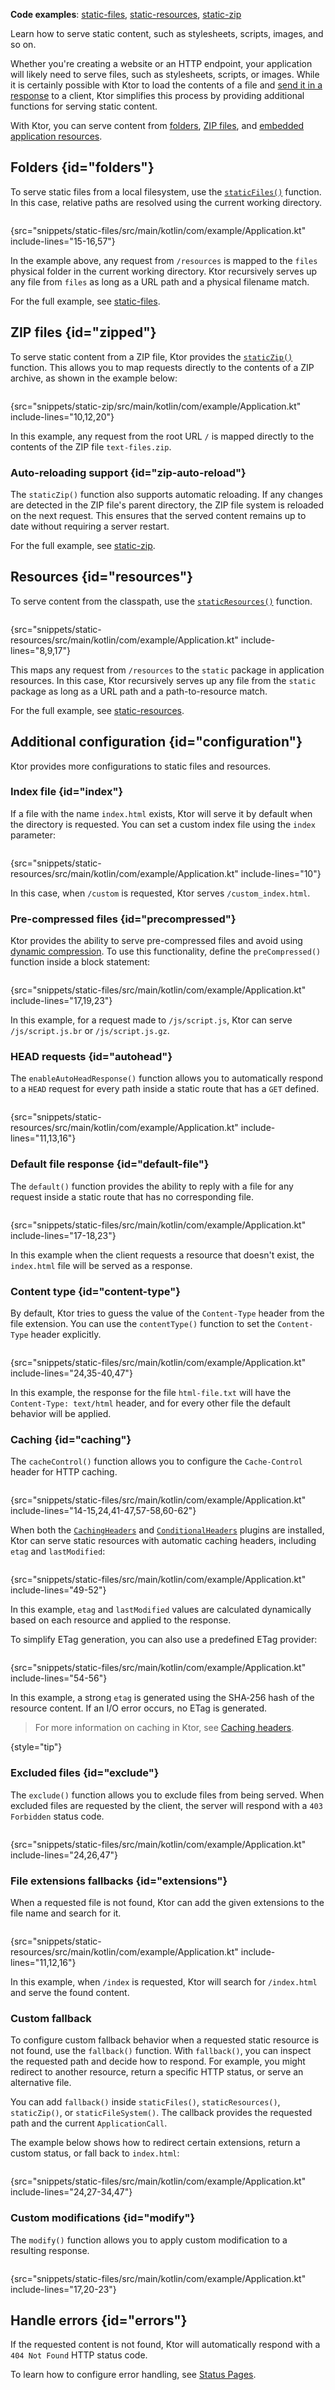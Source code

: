 [//]: # (title: Serving static content)

<show-structure for="chapter" depth="2"/>

<tldr>
<p><b>Code examples</b>:
<a href="https://github.com/ktorio/ktor-documentation/tree/%ktor_version%/codeSnippets/snippets/static-files">static-files</a>,
<a href="https://github.com/ktorio/ktor-documentation/tree/%ktor_version%/codeSnippets/snippets/static-resources">static-resources</a>,
<a href="https://github.com/ktorio/ktor-documentation/tree/%ktor_version%/codeSnippets/snippets/static-zip">static-zip</a>
</p>
</tldr>

<link-summary>
Learn how to serve static content, such as stylesheets, scripts, images, and so on.
</link-summary>

Whether you're creating a website or an HTTP endpoint, your application will likely need to serve files, such as
stylesheets, scripts, or images.
While it is certainly possible with Ktor to load the contents of a file and [send it in a response](server-responses.md)
to a client, Ktor simplifies this process by providing additional functions for serving static content.

With Ktor, you can serve content from [folders](#folders), [ZIP files](#zipped),
and [embedded application resources](#resources).

## Folders {id="folders"}

To serve static files from a local filesystem, use the
[`staticFiles()`](https://api.ktor.io/ktor-server/ktor-server-core/io.ktor.server.http.content/static-files.html)
function. In this case, relative paths are resolved using the current working directory.

 ```kotlin
 ```

{src="snippets/static-files/src/main/kotlin/com/example/Application.kt" include-lines="15-16,57"}

In the example above, any request from `/resources` is mapped to the `files` physical folder in the current working
directory.
Ktor recursively serves up any file from `files` as long as a URL path and a physical filename match.

For the full example,
see [static-files](https://github.com/ktorio/ktor-documentation/tree/%ktor_version%/codeSnippets/snippets/static-files).

## ZIP files {id="zipped"}

To serve static content from a ZIP file, Ktor provides the [
`staticZip()`](https://api.ktor.io/ktor-server/ktor-server-core/io.ktor.server.http.content/static-zip.html) function.
This allows you to map requests directly to the contents of a ZIP archive, as shown in the example below:

 ```kotlin
 ```

{src="snippets/static-zip/src/main/kotlin/com/example/Application.kt" include-lines="10,12,20"}

In this example, any request from the root URL `/` is mapped directly to the contents of the ZIP file `text-files.zip`.

### Auto-reloading support {id="zip-auto-reload"}

The `staticZip()` function also supports automatic reloading. If any changes are detected in the ZIP file's parent
directory, the ZIP file system is reloaded on the next request. This ensures that the served content remains
up to date without requiring a server restart.

For the full example,
see [static-zip](https://github.com/ktorio/ktor-documentation/tree/%ktor_version%/codeSnippets/snippets/static-zip).

## Resources {id="resources"}

To serve content from the classpath, use the
[`staticResources()`](https://api.ktor.io/ktor-server/ktor-server-core/io.ktor.server.http.content/static-resources.html)
function.

```kotlin
```

{src="snippets/static-resources/src/main/kotlin/com/example/Application.kt" include-lines="8,9,17"}

This maps any request from `/resources` to the `static` package in application resources.
In this case, Ktor recursively serves up any file from the `static` package as long as a URL path and a path-to-resource
match.

For the full example,
see [static-resources](https://github.com/ktorio/ktor-documentation/tree/%ktor_version%/codeSnippets/snippets/static-resources).

## Additional configuration {id="configuration"}

Ktor provides more configurations to static files and resources.

### Index file {id="index"}

If a file with the name `index.html` exists, Ktor will serve it by default when the directory
is requested. You can set a custom index file using the `index` parameter:

```kotlin
```

{src="snippets/static-resources/src/main/kotlin/com/example/Application.kt" include-lines="10"}

In this case, when `/custom` is requested, Ktor serves `/custom_index.html`.

### Pre-compressed files {id="precompressed"}

Ktor provides the ability to serve pre-compressed files and avoid using [dynamic compression](server-compression.md).
To use this functionality, define the `preCompressed()` function inside a block statement:

```kotlin
```

{src="snippets/static-files/src/main/kotlin/com/example/Application.kt" include-lines="17,19,23"}

In this example, for a request made to `/js/script.js`, Ktor can serve `/js/script.js.br` or `/js/script.js.gz`.

### HEAD requests {id="autohead"}

The `enableAutoHeadResponse()` function allows you to automatically respond to a `HEAD` request for every path inside a
static route that has a `GET` defined.

```kotlin
```

{src="snippets/static-resources/src/main/kotlin/com/example/Application.kt" include-lines="11,13,16"}

### Default file response {id="default-file"}

The `default()` function provides the ability to reply with a file for any request inside a static route that has no
corresponding file.

```kotlin
```

{src="snippets/static-files/src/main/kotlin/com/example/Application.kt" include-lines="17-18,23"}

In this example when the client requests a resource that doesn't exist, the `index.html` file will
be served as a response.

### Content type {id="content-type"}

By default, Ktor tries to guess the value of the `Content-Type` header from the file extension. You can use
the `contentType()` function to set the `Content-Type` header explicitly.

```kotlin
```

{src="snippets/static-files/src/main/kotlin/com/example/Application.kt" include-lines="24,35-40,47"}

In this example, the response for the file `html-file.txt` will have the `Content-Type: text/html` header, and for every
other file the default behavior will be applied.

### Caching {id="caching"}

The `cacheControl()` function allows you to configure the `Cache-Control` header for HTTP caching.

```kotlin
```

{src="snippets/static-files/src/main/kotlin/com/example/Application.kt" include-lines="14-15,24,41-47,57-58,60-62"}

When both the [`CachingHeaders`](server-caching-headers.md) and [`ConditionalHeaders`](server-conditional-headers.md)
plugins are installed, Ktor can serve static resources with automatic caching headers, including `etag` and `lastModified`:

```kotlin
```

{src="snippets/static-files/src/main/kotlin/com/example/Application.kt" include-lines="49-52"}

In this example, `etag` and `lastModified` values are calculated dynamically based on each resource and applied to the response.

To simplify ETag generation, you can also use a predefined ETag provider:

```kotlin
```

{src="snippets/static-files/src/main/kotlin/com/example/Application.kt" include-lines="54-56"}

In this example, a strong `etag` is generated using the SHA‑256 hash of the resource content.
If an I/O error occurs, no ETag is generated.

> For more information on caching in Ktor, see [Caching headers](server-caching-headers.md).
>
{style="tip"}

### Excluded files {id="exclude"}

The `exclude()` function allows you to exclude files from being served. When excluded files are requested by the client,
the server will respond with a `403 Forbidden` status code.

```kotlin
```

{src="snippets/static-files/src/main/kotlin/com/example/Application.kt" include-lines="24,26,47"}

### File extensions fallbacks {id="extensions"}

When a requested file is not found, Ktor can add the given extensions to the file name and search for it.

```kotlin
```

{src="snippets/static-resources/src/main/kotlin/com/example/Application.kt" include-lines="11,12,16"}

In this example, when `/index` is requested, Ktor will search for `/index.html` and serve the found content.

### Custom fallback

To configure custom fallback behavior when a requested static resource is not found, use the `fallback()` function.
With `fallback()`, you can inspect the requested path and decide how to respond. For example, you might redirect to
another resource, return a specific HTTP status, or serve an alternative file.

You can add `fallback()` inside `staticFiles()`, `staticResources()`, `staticZip()`, or `staticFileSystem()`. The callback provides
the requested path and the current `ApplicationCall`.

The example below shows how to redirect certain extensions, return a custom status, or fall back to `index.html`:

```kotlin
```

{src="snippets/static-files/src/main/kotlin/com/example/Application.kt" include-lines="24,27-34,47"}

### Custom modifications {id="modify"}

The `modify()` function allows you to apply custom modification to a resulting response.

```kotlin
```

{src="snippets/static-files/src/main/kotlin/com/example/Application.kt" include-lines="17,20-23"}

## Handle errors {id="errors"}

If the requested content is not found, Ktor will automatically respond with a `404 Not Found` HTTP status code.

To learn how to configure error handling, see [Status Pages](server-status-pages.md).

